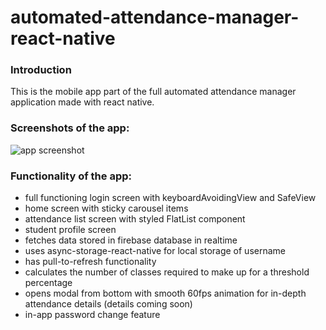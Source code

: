 # automated-attendance-manager-react-native

### Introduction
This is the mobile app part of the full automated attendance manager application made with react native.


### Screenshots of the app:


![app screenshot](https://github.com/Sahith02/automated-attendance-manager-react-native/blob/master/screenshots/Collage.png)



### Functionality of the app:

* full functioning login screen with keyboardAvoidingView and SafeView
* home screen with sticky carousel items
* attendance list screen with styled FlatList component
* student profile screen
* fetches data stored in firebase database in realtime
* uses async-storage-react-native for local storage of username
* has pull-to-refresh functionality
* calculates the number of classes required to make up for a threshold percentage
* opens modal from bottom with smooth 60fps animation for in-depth attendance details (details coming soon)
* in-app password change feature
